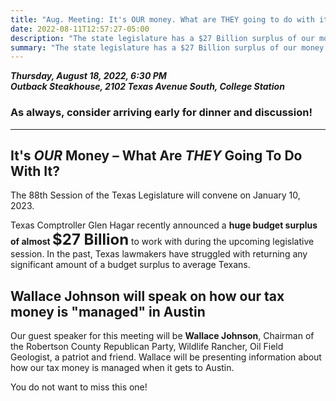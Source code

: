 ```yaml
---
title: "Aug. Meeting: It's OUR money. What are THEY going to do with it?"
date: 2022-08-11T12:57:27-05:00
description: "The state legislature has a $27 Billion surplus of our money. In the past, they've not done well in giving much back"
summary: "The state legislature has a $27 Billion surplus of our money. In the past, they've not done well in giving much back"
---
```


**_Thursday, August 18, 2022, 6:30 PM_**  
**_<strong><span class="hilite">Outback Steakhouse</span></strong>, 2102 Texas Avenue South, College Station_**

### As always, consider arriving early for dinner and discussion!

---

## It's *OUR* Money – What Are *THEY* Going To Do With It?  

The 88th Session of the Texas Legislature will convene on January 10, 2023.  

Texas Comptroller Glen Hagar recently announced a <strong><span class="hilite">huge budget surplus of almost <span style="font-size: 24px;">$27 Billion</span></span></strong> to work with during the upcoming legislative session. In the past, Texas lawmakers have struggled with returning any significant amount of a budget surplus to average Texans.  

## Wallace Johnson will speak on how our tax money is "managed" in Austin

Our guest speaker for this meeting will be <strong><span class="hilite">Wallace Johnson</span></strong>, Chairman of the Robertson County Republican Party, Wildlife Rancher, Oil Field Geologist, a patriot and friend. Wallace will be presenting information about how our tax money is managed when it gets to Austin.  

You do not want to miss this one!